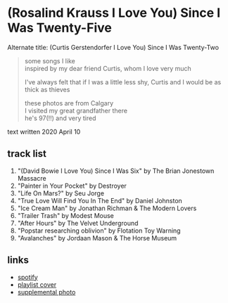 # (Rosalind Krauss I Love You) Since I Was Twenty-Five

Alternate title: (Curtis Gerstendorfer I Love You) Since I Was Twenty-Two

> some songs I like  
> inspired by my dear friend Curtis, whom I love very much
>
> I've always felt that if I was a little less shy, Curtis and I would be as thick as thieves
>
> these photos are from Calgary  
> I visited my great grandfather there  
> he's 97(!!) and very tired

text written 2020 April 10

## track list

1. "(David Bowie I Love You) Since I Was Six" by The Brian Jonestown Massacre
2. "Painter in Your Pocket" by Destroyer
3. "Life On Mars?" by Seu Jorge
4. "True Love Will Find You In The End" by Daniel Johnston
5. "Ice Cream Man" by Jonathan Richman & The Modern Lovers
6. "Trailer Trash" by Modest Mouse
7. "After Hours" by The Velvet Underground
8. "Popstar researching oblivion" by Flotation Toy Warning
9. "Avalanches" by Jordaan Mason & The Horse Museum

## links

- [spotify](https://open.spotify.com/playlist/7eMSFSI2AyZryWNIc1rg0n)
- [playlist cover](./cover.jpeg)
- [supplemental photo](./supplement.jpeg)
